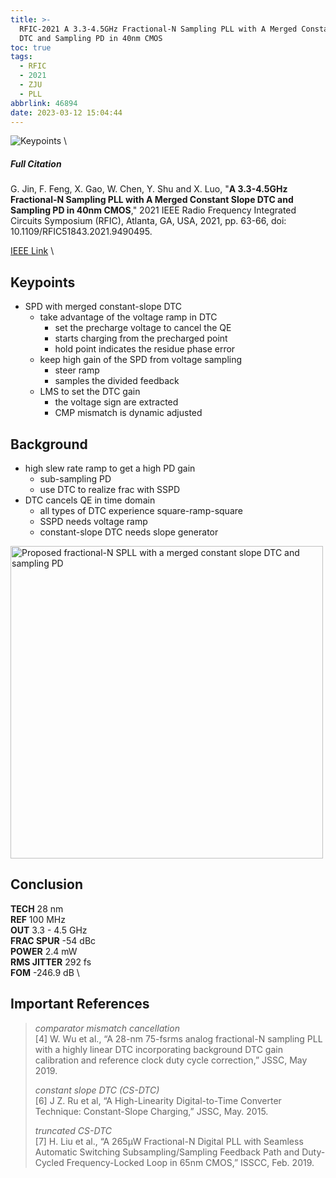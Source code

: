 ```yaml
---
title: >-
  RFIC-2021 A 3.3-4.5GHz Fractional-N Sampling PLL with A Merged Constant Slope
  DTC and Sampling PD in 40nm CMOS
toc: true
tags:
  - RFIC
  - 2021
  - ZJU
  - PLL
abbrlink: 46894
date: 2023-03-12 15:04:44
---
```


![Keypoints](https://api2.mubu.com/v3/document_image/e91c7d68-2dc8-408a-9e75-c70dd9f78e3a-216525.jpg) \

##### Full Citation

G. Jin, F. Feng, X. Gao, W. Chen, Y. Shu and X. Luo, "**A 3.3-4.5GHz Fractional-N Sampling PLL with A Merged Constant Slope DTC and Sampling PD in 40nm CMOS**," 2021 IEEE Radio Frequency Integrated Circuits Symposium (RFIC), Atlanta, GA, USA, 2021, pp. 63-66, doi: 10.1109/RFIC51843.2021.9490495.

[IEEE Link](https://ieeexplore.ieee.org/document/9490495) \

## Keypoints

- SPD with merged constant-slope DTC
  - take advantage of the voltage ramp in DTC
    - set the precharge voltage to cancel the QE
    - starts charging from the precharged point
    - hold point indicates the residue phase error
  - keep high gain of the SPD from voltage sampling
    - steer ramp
    - samples the divided feedback
  - LMS to set the DTC gain
    - the voltage sign are extracted
    - CMP mismatch is dynamic adjusted

## Background

- high slew rate ramp to get a high PD gain
  - sub-sampling PD
  - use DTC to realize frac with SSPD
- DTC cancels QE in time domain
  - all types of DTC experience square-ramp-square
  - SSPD needs voltage ramp
  - constant-slope DTC needs slope generator

<img src="https://api2.mubu.com/v3/document_image/d60e913e-4124-4dbd-9581-390bc5c930d8-216525.jpg" width = "500" alt="Proposed fractional-N SPLL with a merged constant slope DTC and sampling PD" align=center />

## Conclusion

**TECH**  28 nm \
**REF**  100 MHz \
**OUT**  3.3 - 4.5 GHz \
**FRAC SPUR**  -54 dBc \
**POWER**  2.4 mW  \
**RMS JITTER**  292 fs \
**FOM**  -246.9 dB \

## Important References

> *comparator mismatch cancellation* \
> [4] W. Wu et al., “A 28-nm 75-fsrms analog fractional-N sampling PLL with a highly linear DTC incorporating background DTC gain calibration and reference clock duty cycle correction,” JSSC, May 2019.
> 
> *constant slope DTC (CS-DTC)* \
> [6] J Z. Ru et al, “A High-Linearity Digital-to-Time Converter Technique: Constant-Slope Charging,” JSSC, May. 2015.
> 
> *truncated CS-DTC* \
> [7] H. Liu et al., “A 265μW Fractional-N Digital PLL with Seamless Automatic Switching Subsampling/Sampling Feedback Path and Duty-Cycled Frequency-Locked Loop in 65nm CMOS,” ISSCC, Feb. 2019.
